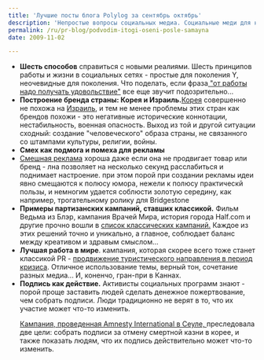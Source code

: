 ```yaml
---
title: 'Лучшие посты блога Polylog за сентябрь октябрь'
description: 'Непростые вопросы социальных медиа. Социальные меди для некоторых уже становятся традицией, но для многих остаются новым рекламным инструментом, который вызывает одновременно интерес и недоверие. Некоторые <a href="/ru/pr-blog/social-media-tricky">вопросы, которые задают клиенты,</a> могут оказаться достаточно скользкими чтобы дать на них грамотный ответ. Например, такой вопрос "У меня есть один клиент, который говорит что с продажами у него все в порядке. И хотя его компания присутствует в блогах и форумах, негативные или позитивные отзывы никак не влияют на продажи. Почему они должны продолжать вкладывать деньги в социальные медиа?". На этот и другие заковыристые вопросы ответил Дэйв Эванс, специалист в сфере социальных медиа и ведущий семинаров.'
permalink: /ru/pr-blog/podvodim-itogi-oseni-posle-samayna
date: 2009-11-02

---
```


<ul>
<li><strong>Шесть способов</strong> справиться с новыми реалиями. Шесть принципов работы и жизни в социальных сетях - простые для поколения Y, неочевидные для поколения. Что поделать, если фраза<a href="/ru/pr-blog/6-ways-dealing-social-media"> "от работы надо получать удовольствие"</a> все еще звучит подозрительно...</li>
<li><strong>Построение бренда страны: Корея и Израиль.</strong><a href="/ru/pr-blog/KoreaBrand">Корея</a> совершенно не похожа на <a href="/ru/pr-blog/Israel-branding">Израиль</a>, и тем не менее проблемы этих стран как брендов похожи - это негативные исторические коннотации, нестабильность, военная опасность. Выход из той и другой ситуации сходный: создание "человеческого" образа страны, не связанного со штампами культуры, религии, войны.</li>
<li><strong>Смех как подмога и помеха для рекламы</strong><a href=""></a></li>
<li><strong></strong><a href="/ru/pr-blog/funny-advertising">Смешная реклама</a> хороша даже если она не продвигает товар или бренд - лна позволяет на несколько секунд расслабиться и поднимает настроение. при этом порой при создании рекламы идеи явно смещаются к полюсу юмора, нежели к полюсу практическй пользы, и немногим удается соблюсти золотую середину, как например, трогательному ролику для Bridgestone</li>
<li><strong>Примеры партизанских кампаний, ставших классикой.</strong> Фильм Ведьма из Блэр, кампания Врачей Мира, история города Half.com и другие прочно вошли в <a href="/ru/pr-blog/guerrilla-classical-campaigns">список классических кампаний.</a> Каждое из этих решений точно и уникально, а главное, соблюдает баланс между креативом и здравым смыслом...</li>
<li><strong>Лучшая работа в мире</strong>. кампания, которая скорее всего тоже станет классикой PR - <a href="/ru/pr-blog/cannes-lions-2009-PR-grand-prix">продвижение  туристического направления в период кризиса</a>. Отличное использование темы, верный тон, сочетание разных медиа... И, коненчо, гран-при в Каннах.</li>
<li><strong>Подпись как действие.</strong> Активисты социальных программ знают - порой проще заставить людей сделать денежное пожертвование, чем собрать подписи. Люди традиционно не верят в то, что их участие может что-то изменить.

<a href="/ru/pr-blog/AI-seoul-anti-death-penalty">Кампания, проведенная Amnesty International в Сеуле,  </a>преследовала две цели: собрать подписи за отмену смертной казни в корее, и также показать людям, что их подпись действительно может что-то изменить.</li>
</ul>

